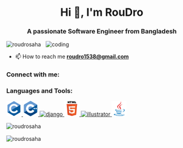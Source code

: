 <h1 align="center">Hi 👋, I'm RouDro</h1>
<h3 align="center">A passionate Software Engineer from Bangladesh</h3>
<img align="right" alt="coding" width="400" src="https://present.readthedocs.io/en/latest/_images/welcome-to-coding.gif">

<p align="left"> <img src="https://komarev.com/ghpvc/?username=roudrosaha&label=Profile%20views&color=0e75b6&style=flat" alt="roudrosaha" /> </p>

- 📫 How to reach me **roudro1538@gmail.com**

<h3 align="left">Connect with me:</h3>
<p align="left">
</p>

<h3 align="left">Languages and Tools:</h3>
<p align="left"> <a href="https://www.cprogramming.com/" target="_blank" rel="noreferrer"> <img src="https://raw.githubusercontent.com/devicons/devicon/master/icons/c/c-original.svg" alt="c" width="40" height="40"/> </a> <a href="https://www.w3schools.com/cpp/" target="_blank" rel="noreferrer"> <img src="https://raw.githubusercontent.com/devicons/devicon/master/icons/cplusplus/cplusplus-original.svg" alt="cplusplus" width="40" height="40"/> </a> <a href="https://www.djangoproject.com/" target="_blank" rel="noreferrer"> <img src="https://cdn.worldvectorlogo.com/logos/django.svg" alt="django" width="40" height="40"/> </a> <a href="https://www.w3.org/html/" target="_blank" rel="noreferrer"> <img src="https://raw.githubusercontent.com/devicons/devicon/master/icons/html5/html5-original-wordmark.svg" alt="html5" width="40" height="40"/> </a> <a href="https://www.adobe.com/in/products/illustrator.html" target="_blank" rel="noreferrer"> <img src="https://www.vectorlogo.zone/logos/adobe_illustrator/adobe_illustrator-icon.svg" alt="illustrator" width="40" height="40"/> </a> <a href="https://www.java.com" target="_blank" rel="noreferrer"> <img src="https://raw.githubusercontent.com/devicons/devicon/master/icons/java/java-original.svg" alt="java" width="40" height="40"/> </a> </p>

<p><img align="center" src="https://github-readme-stats.vercel.app/api/top-langs?username=roudrosaha&show_icons=true&locale=en&layout=compact" alt="roudrosaha" /></p>

<p><img align="center" src="https://github-readme-streak-stats.herokuapp.com/?user=roudrosaha&" alt="roudrosaha" /></p>
